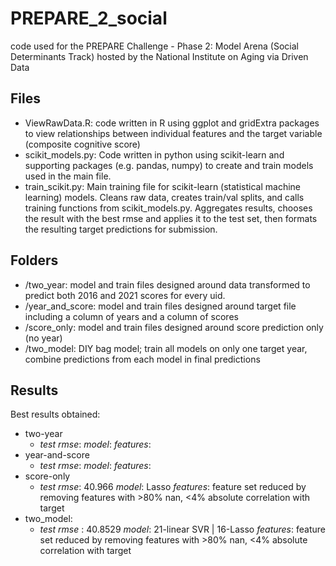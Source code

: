 # PREPARE_2_social
code used for the PREPARE Challenge - Phase 2: Model Arena (Social Determinants Track) hosted by the National Institute on Aging via Driven Data


## Files 
* ViewRawData.R: code written in R using ggplot and gridExtra packages to view relationships between individual features and the target variable (composite cognitive score)
* scikit_models.py: Code written in python using scikit-learn and supporting packages (e.g. pandas, numpy) to create and train models used in the main file.
* train_scikit.py: Main training file for scikit-learn (statistical machine learning) models. Cleans raw data, creates train/val splits, and calls training functions from scikit_models.py. Aggregates results, chooses the result with the best rmse and applies it to the test set, then formats the resulting target predictions for submission.

## Folders 
* /two_year: model and train files designed around data transformed to predict both 2016 and 2021 scores for every uid.
* /year_and_score: model and train files designed around target file including a column of years and a column of scores
* /score_only: model and train files designed around score prediction only (no year)
* /two_model: DIY bag model; train all models on only one target year, combine predictions from each model in final predictions

## Results
Best results obtained: 
* two-year
  * *test rmse*: *model*: *features*:  
* year-and-score
  * *test rmse*: *model*: *features*:  
* score-only
  * *test rmse*: 40.966  *model*: Lasso  *features*:  feature set reduced by removing features with >80% nan, <4% absolute correlation with target
* two_model: 
  * *test rmse* : 40.8529   *model*: 21-linear SVR | 16-Lasso   *features*:  feature set reduced by removing features with >80% nan, <4% absolute correlation with target
